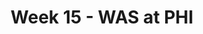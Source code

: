---
layout: game
title: Week 15 - WAS at PHI
season: 2002
game_id: 2002_15_WAS_PHI
away_team: WAS
home_team: PHI
---